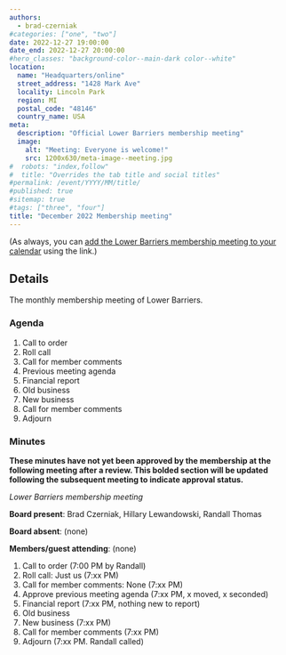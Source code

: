 ```yaml
---
authors:
  - brad-czerniak
#categories: ["one", "two"]
date: 2022-12-27 19:00:00
date_end: 2022-12-27 20:00:00
#hero_classes: "background-color--main-dark color--white"
location:
  name: "Headquarters/online"
  street_address: "1428 Mark Ave"
  locality: Lincoln Park
  region: MI
  postal_code: "48146"
  country_name: USA
meta:
  description: "Official Lower Barriers membership meeting"
  image:
    alt: "Meeting: Everyone is welcome!"
    src: 1200x630/meta-image--meeting.jpg
#  robots: "index,follow"
#  title: "Overrides the tab title and social titles"
#permalink: /event/YYYY/MM/title/
#published: true
#sitemap: true
#tags: ["three", "four"]
title: "December 2022 Membership meeting"
---
```


(As always, you can [add the Lower Barriers membership meeting to your calendar](http://bit.ly/lowerbarriers) using the link.)

## Details

The monthly membership meeting of Lower Barriers.

### Agenda

  1. Call to order
  2. Roll call
  3. Call for member comments
  4. Previous meeting agenda
  5. Financial report
  6. Old business
  7. New business
  9. Call for member comments
  10. Adjourn

### Minutes

**These minutes have not yet been approved by the membership at the following meeting after a review. This bolded section
will be updated following the subsequent meeting to indicate approval status.**

_Lower Barriers membership meeting_

**Board present**: Brad Czerniak, Hillary Lewandowski, Randall Thomas

**Board absent**: (none)

**Members/guest attending**: (none)

  1. Call to order (7:00 PM by Randall)
  2. Roll call: Just us (7:xx PM)
  3. Call for member comments: None (7:xx PM)
  4. Approve previous meeting agenda (7:xx PM, x moved, x seconded)
  5. Financial report (7:xx PM, nothing new to report)
  6. Old business
  7. New business (7:xx PM)
  8. Call for member comments (7:xx PM)
  9. Adjourn (7:xx PM. Randall called)
